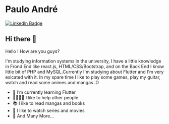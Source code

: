 # Paulo André
[![Linkedln Badge](https://img.shields.io/badge/-Linkedln-blue?style=flat-square&logo=Linkedin&logoColor=white&link=www.linkedin.com/in/paulo-andré-dev)](www.linkedin.com/in/paulo-andré-dev)

## Hi there 👋

 Hello ! How are you guys? 
 
 I'm studying information systems in the university, I have a little  knowledge in Frond End like react.js, HTML/CSS/Bootstrap, and on the Back End I know little bit of PHP and MySQL.Currently I'm studying about Flutter and I'm very exicated with it. In my spare time I like to play some games, play my guitar, watch and read some animes and mangas :D 


- 🌱 I’m currently learning Flutter 
- 🤜🏻🤛🏻 I like to help other people 
- 📚 I like to read mangas and books
- 🎥 I like to watch series and movies
- 🔁 And Many More...



